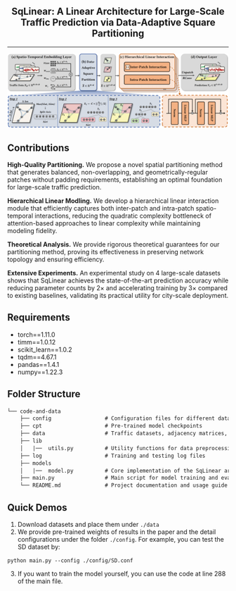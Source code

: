 <div align="center">
  <h2><b> SqLinear: A Linear Architecture for Large-Scale Traffic Prediction via Data-Adaptive Square Partitioning
 </b></h2>
</div>

<div align="center">

</div>

<div align="center">


</div>

<div align="center">

</div>


---

<div align="center">

<img src="./img/model.png">

</div>

## Contributions

**High-Quality Partitioning.** We propose a novel spatial partitioning method that generates balanced, non-overlapping, and geometrically-regular patches without padding requirements, establishing an optimal foundation for large-scale traffic prediction.

**Hierarchical Linear Modling.** We develop a hierarchical linear interaction module that efficiently captures both inter-patch and intra-patch spatio-temporal interactions, reducing the quadratic complexity bottleneck of attention-based approaches to linear complexity while maintaining modeling fidelity.    

**Theoretical Analysis.** We provide rigorous theoretical guarantees for our partitioning method, proving its effectiveness in preserving network topology and ensuring efficiency.

**Extensive Experiments.** An experimental study on 4 large-scale datasets shows that SqLinear achieves the state-of-the-art prediction accuracy while reducing parameter counts by $2\times$ and accelerating training by $3\times$ compared to existing baselines, validating its practical utility for city-scale deployment.

## Requirements
- torch==1.11.0
- timm==1.0.12
- scikit_learn==1.0.2
- tqdm==4.67.1
- pandas==1.4.1
- numpy==1.22.3

## Folder Structure

```tex
└── code-and-data
    ├── config                 # Configuration files for different datasets and hyperparameters
    ├── cpt                    # Pre-trained model checkpoints
    ├── data                   # Traffic datasets, adjacency matrices, and metadata files
    ├── lib
    │   |──  utils.py          # Utility functions for data preprocessing and evaluation metrics
    ├── log                    # Training and testing log files
    ├── models
    │   |──  model.py          # Core implementation of the SqLinear architecture
    ├── main.py                # Main script for model training and evaluation
    └── README.md              # Project documentation and usage guide
```


## Quick Demos
1. Download datasets and place them under `./data`
2. We provide pre-trained weights of results in the paper and the detail configurations under the folder `./config`. For example, you can test the SD dataset by:

```
python main.py --config ./config/SD.conf
```

3. If you want to train the model yourself, you can use the code at line 288 of the main file.
